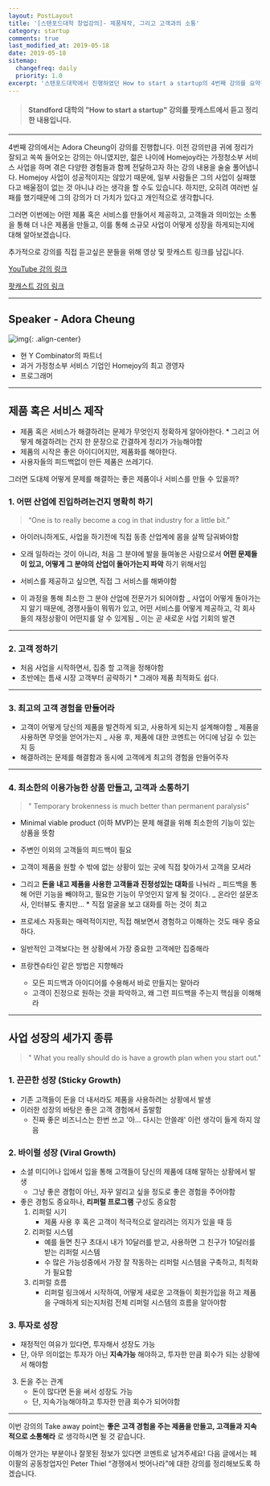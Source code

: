 ```yaml
---
layout: PostLayout
title: '[스탠포드대학 창업강의]- 제품제작, 그리고 고객과의 소통'
category: startup
comments: true
last_modified_at: 2019-05-18
date: 2019-05-18
sitemap:
  changefreq: daily
  priority: 1.0
excerpt: '스탠포드대학에서 진행하였던 How to start a startup의 4번째 강의를 요약정리한 글입니다.'
---
```


> #### Standford 대학의 "How to start a startup" 강의를 팟캐스트에서 듣고 정리한 내용입니다.

---

4번째 강의에서는 Adora Cheung이 강의를 진행합니다. 이전 강의만큼 귀에 정리가 잘되고 쏙쏙 들어오는 강의는 아니였지만, 젊은 나이에 Homejoy라는 가정청소부 서비스 사업을 하며 겪은 다양한 경험들과 함께 전달하고자 하는 강의 내용을 술술 풀어냅니다.
Homejoy 사업이 성공적이지는 않았기 때문에, 일부 사람들은 그의 사업이 실패했다고 배울점이 없는 것 아니냐 라는 생각을 할 수도 있습니다.
하지만, 오히려 여러번 실패를 했기때문에 그의 강의가 더 가치가 있다고 개인적으로 생각합니다.

그러면 이번에는 어떤 제품 혹은 서비스를 만들어서 제공하고, 고객들과 의미있는 소통을 통해 더 나은 제품을 만들고, 이를 통해 소규모 사업이 어떻게 성장을 하게되는지에 대해 알아보겠습니다.

추가적으로 강의를 직접 듣고싶은 분들을 위해 영상 및 팟캐스트 링크를 남깁니다.

[YouTube 강의 링크](https://youtu.be/yP176MBG9Tk)

[팟캐스트 강의 링크](https://player.fm/series/how-to-start-a-startup/04-adora-cheung-building-product-talking-to-users-and-growing)

---

## Speaker - Adora Cheung

![img](http://media.bizj.us/view/img/2736781/cheungadora043014sab0460*800xx4256-2394-0-421.jpg){: .align-center}

- 현 Y Combinator의 파트너
- 과거 가정청소부 서비스 기업인 Homejoy의 최고 경영자
- 프로그래머

---

## 제품 혹은 서비스 제작

- 제품 혹은 서비스가 해결하려는 문제가 무엇인지 정확하게 알아야한다. \* 그리고 어떻게 해결하려는 건지 한 문장으로 간결하게 정리가 가능해야함
- 제품의 시작은 좋은 아이디어지만, 제품화를 해야한다.
- 사용자들의 피드백없이 만든 제품은 쓰레기다.

그러면 도대체 어떻게 문제를 해결하는 좋은 제품이나 서비스를 만들 수 있을까?

### 1. 어떤 산업에 진입하려는건지 명확히 하기

> “One is to really become a cog in that industry for a little bit.”

- 아이러니하게도, 사업을 하기전에 직접 동종 산업계에 몸을 살짝 담궈봐야함
- 오래 일하라는 것이 아니라, 처음 그 분야에 발을 들여놓은 사람으로서 **어떤 문제들이 있고, 어떻게 그 분야의 산업이 돌아가는지 파악** 하기 위해서임
- 서비스를 제공하고 싶으면, 직접 그 서비스를 해봐야함

- 이 과정을 통해 최소한 그 분야 산업에 전문가가 되어야함
  _ 사업이 어떻게 돌아가는지 알기 때문에, 경쟁사들이 뭐뭐가 있고, 어떤 서비스를 어떻게 제공하고, 각 회사들의 재정상황이 어떤지를 알 수 있게됨
  _ 이는 곧 새로운 사업 기회의 발견

---

### 2. 고객 정하기

- 처음 사업을 시작하면서, 집중 할 고객을 정해야함
- 초반에는 틈새 시장 고객부터 공략하기 \* 그래야 제품 최적화도 쉽다.

---

### 3. 최고의 고객 경험을 만들어라

- 고객이 어떻게 당신의 제품을 발견하게 되고, 사용하게 되는지 설계해야함
  _ 제품을 사용하면 무엇을 얻어가는지
  _ 사용 후, 제품에 대한 코멘트는 어디에 남길 수 있는지 등
- 해결하려는 문제를 해결함과 동시에 고객에게 최고의 경험을 만들어주자

---

### 4. 최소한의 이용가능한 상품 만들고, 고객과 소통하기

> " Temporary brokenness is much better than permanent paralysis"

- Minimal viable product (이하 MVP)는 문제 해결을 위해 최소한의 기능이 있는 상품을 뜻함
- 주변인 이외의 고객들의 피드백이 필요
- 고객이 제품을 원할 수 밖에 없는 상황이 있는 곳에 직접 찾아가서 고객을 모셔라
- 그리고 **돈을 내고 제품을 사용한 고객들과 진정성있는 대화**를 나눠라
  _ 피드백을 통해 어떤 기능을 빼야하고, 필요한 기능이 무엇인지 알게 될 것이다.
  _ 온라인 설문조사, 인터뷰도 좋지만... \* 직접 얼굴을 보고 대화를 하는 것이 최고

- 프로세스 자동화는 매력적이지만, 직접 해보면서 경험하고 이해하는 것도 매우 중요하다.
- 일반적인 고객보다는 현 상황에서 가장 중요한 고객에만 집중해라
- 프랑켄슈타인 같은 방법은 지향해라
  - 모든 피드백과 아이디어를 수용해서 바로 만들지는 말아라
  - 고객이 진정으로 원하는 것을 파악하고, 왜 그런 피드백을 주는지 핵심을 이해해라

---

## 사업 성장의 세가지 종류

> " What you really should do is have a growth plan when you start out."

### 1. 끈끈한 성장 (Sticky Growth)

- 기존 고객들이 돈을 더 내서라도 제품을 사용하려는 상황에서 발생
- 이러한 성장의 바탕은 좋은 고객 경험에서 출발함
  - 진짜 좋은 비즈니스는 한번 쓰고 '아... 다시는 안쓸래' 이런 생각이 들게 하지 않음

### 2. 바이럴 성장 (Viral Growth)

- 소셜 미디어나 입에서 입을 통해 고객들이 당신의 제품에 대해 말하는 상황에서 발생
  - 그냥 좋은 경험이 아닌, 자꾸 알리고 싶을 정도로 좋은 경험을 주어야함
- 좋은 경험도 중요하나, **리퍼럴 프로그램** 구성도 중요함
  1. 리퍼럴 시기
     - 제품 사용 후 혹은 고객이 적극적으로 알리려는 의지가 있을 때 등
  2. 리퍼럴 시스템
     - 예를 들면 친구 초대시 내가 10달러를 받고, 사용하면 그 친구가 10달러를 받는 리퍼럴 시스템
     - 수 많은 가능성중에서 가장 잘 작동하는 리퍼럴 시스템을 구축하고, 최적화가 필요함
  3. 리퍼럴 흐름
     - 리퍼럴 링크에서 시작하여, 어떻게 새로운 고객들이 회원가입을 하고 제품을 구매하게 되는지처럼 전체 리퍼럴 시스템의 흐름을 알아야함

### 3. 투자로 성장

- 재정적인 여유가 있다면, 투자해서 성장도 가능
- 단, 아무 의미없는 투자가 아닌 **지속가능** 해야하고, 투자한 만큼 회수가 되는 상황에서 해야함

3. 돈을 주는 관계
   - 돈이 많다면 돈을 써서 성장도 가능
   - 단, 지속가능해야하고 투자한 만큼 회수가 되어야함

---

이번 강의의 Take away point는 **좋은 고객 경험을 주는 제품을 만들고, 고객들과 지속적으로 소통해라** 로 생각하시면 될 것 같습니다.

이해가 안가는 부분이나 잘못된 정보가 있다면 코멘트로 남겨주세요!
다음 글에서는 페이팔의 공동창업자인 Peter Thiel “경쟁에서 벗어나라”에 대한 강의를 정리해보도록 하겠습니다.
